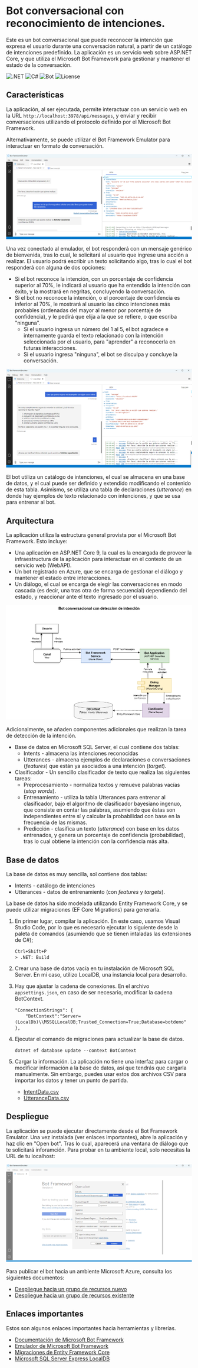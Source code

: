 # Bot conversacional con reconocimiento de intenciones.

Este es un bot conversacional que puede reconocer la intención que expresa el usuario durante una conversación natural, a partir de un catálogo de intenciones predefinido. La aplicación es un servicio web sobre ASP.NET Core, y que utiliza el Microsoft Bot Framework para gestionar y mantener el estado de la conversación.

![.NET](https://img.shields.io/badge/.NET-9.0-512BD4?logo=dotnet)
![C#](https://img.shields.io/badge/C%23-13.0-239120?logo=c-sharp)
![Bot](https://img.shields.io/badge/Microsoft_Bot_Framework-0078D4?logo=dependabot&logoColor=white)
![License](https://img.shields.io/badge/License-MIT-green)

## Características

La aplicación, al ser ejecutada, permite interactuar con un servicio web en la URL ```http://localhost:3978/api/messages```, y enviar y recibir conversaciones utilizando el protocolo definido por el Microsoft Bot Framework. 

Alternativamente, se puede utilizar el Bot Framework Emulator para interactuar en formato de conversación.

![Img-1](/Docs/bot_confident.png)

Una vez conectado al emulador, el bot responderá con un mensaje genérico de bienvenida, tras lo cual, le solicitará al usuario que ingrese una acción a realizar. El usuario podrá escribir un texto solicitando algo, tras lo cual el bot responderá con alguna de dos opciones: 

* Si el bot reconoce la intención, con un porcentaje de confidencia superior al 70%, le indicará al usuario que ha entendido la intención con éxito, y la mostrará en negritas, concluyendo la conversación.
* Si el bot no reconoce la intención, o el porcentaje de confidencia es inferior al 70%, le mostrará al usuario las cinco intenciones más probables (ordenadas del mayor al menor por porcentaje de confidencia), y le pedirá que elija a la que se refiere, o que escriba "ninguna". 
    - Si el usuario ingresa un número del 1 al 5, el bot agradece e internamente guarda el texto relacionado con la intención seleccionada por el usuario, para "aprender" a reconocerla en futuras interacciones. 
    - Si el usuario ingresa "ninguna", el bot se disculpa y concluye la conversación. 

![Img-2](/Docs/bot_nonconfident.png)

El bot utiliza un catálogo de intenciones, el cual se almacena en una base de datos, y el cual puede ser definido y extendido modificando el contenido de esta tabla. Asimismo, se utiliza una tabla de declaraciones (_utterance_) en donde hay ejemplos de texto relacionado con intenciones, y que se usa para entrenar al bot. 

## Arquitectura

La aplicación utiliza la estructura general provista por el Microsoft Bot Framework. Esto incluye:

* Una aplicación en ASP.NET Core 9, la cual es la encargada de proveer la infraestructura de la aplicación para interactuar en el contexto de un servicio web (WebAPI). 
* Un bot registrado en Azure, que se encarga de gestionar el diálogo y mantener el estado entre interacciones. 
* Un diálogo, el cual se encarga de elegir las conversaciones en modo cascada (es decir, una tras otra de forma secuencial) dependiendo del estado, y reaccionar ante el texto ingresado por el usuario. 

![Img-3](/Docs/architecture.png)

Adicionalmente, se añaden componentes adicionales que realizan la tarea de detección de la intención. 

* Base de datos en Microsoft SQL Server, el cual contiene dos tablas:
    - Intents - almacena las intenciones reconocidas
    - Utterances - almacena ejemplos de declaraciones o conversaciones (_features_) que están ya asociados a una intención (_target_). 
* Clasificador - Un sencillo clasificador de texto que realiza las siguientes tareas:
    - Preprocesamiento - normaliza textos y remueve palabras vacías (_stop words_).
    - Entrenamiento - utiliza la tabla Utterances para entrenar al clasificador, bajo el algoritmo de clasificador bayesiano ingenuo, que consiste en contar las palabras, asumiendo que éstas son independientes entre sí y calcular la probabilidad con base en la frecuencia de las mismas. 
    - Predicción - clasifica un texto (_utterance_) con base en los datos entrenados, y genera un porcentaje de confidencia (probabilidad), tras lo cual obtiene la intención con la confidencia más alta. 

## Base de datos

La base de datos es muy sencilla, sol contiene dos tablas: 

* Intents - catálogo de intenciones
* Utterances - datos de entrenamiento (con _features_ y _targets_).

La base de datos ha sido modelada utilizando Entity Framework Core, y se puede utilizar migraciones (EF Core Migrations) para generarla. 

1. En primer lugar, compilar la aplicación. En este caso, usamos Visual Studio Code, por lo que es necesario ejecutar lo siguiente desde la paleta de comandos (asumiendo que se tienen intaladas las extensiones de C#);

    ```
    Ctrl+Shift+P
    > .NET: Build
    ```

2. Crear una base de datos vacía en tu instalación de Microsoft SQL Server. En mi caso, utilizo LocalDB, una instancia local para desarrollo. 

3. Hay que ajustar la cadena de conexiones. En el archivo ``appsettings.json``, en caso de ser necesario, modificar la cadena BotContext. 

    ```
    "ConnectionStrings": {
        "BotContext":"Server=(LocalDb)\\MSSQLLocalDB;Trusted_Connection=True;Database=botdemo"
    },
    ```

4. Ejecutar el comando de migraciones para actualizar la base de datos. 

    ```
    dotnet ef database update --context BotContext
    ```

5. Cargar la información. La aplicación no tiene una interfaz para cargar o modificar información a la base de datos, así que tendrás que cargarla manualmente. Sin embargo, puedes usar estos dos archivos CSV para importar los datos y tener un punto de partida. 
    - [IntentData.csv](/Data/IntentData.csv)
    - [UtteranceData.csv](/Data/UtteranceData.csv)

## Despliegue

La aplicación se puede ejecutar directamente desde el Bot Framework Emulator. Una vez instalada (ver enlaces importantes), abre la aplicación y haz clic en "Open bot". Tras lo cual, aparecerá una ventana de diálogo que te solicitará inforamción. Para probar en tu ambiente local, solo necesitas la URL de tu localhost: 

![](/Docs/bot_connect.png)

Para publicar el bot hacia un ambiente Microsoft Azure, consulta los siguientes documentos:

* [Despliegue hacia un grupo de recursos nuevo](/IntentBot/DeploymentTemplates/DeployWithNewResourceGroup/readme.md)
* [Despliegue hacia un grupo de recursos existente](/IntentBot/DeploymentTemplates/DeployUseExistResourceGroup/readme.md)

## Enlaces importantes

Estos son algunos enlaces importantes hacia herramientas y librerías. 

* [Documentación de Microsoft Bot Framework](https://learn.microsoft.com/en-us/azure/bot-service/index-bf-sdk?view=azure-bot-service-4.0)
* [Emulador de Microsoft Bot Framework](https://github.com/microsoft/BotFramework-Emulator)
* [Migraciones de Entity Framework Core](https://learn.microsoft.com/en-us/ef/core/managing-schemas/migrations/?tabs=dotnet-core-cli)
* [Microsoft SQL Server Express LocalDB](https://learn.microsoft.com/en-us/sql/database-engine/configure-windows/sql-server-express-localdb?view=sql-server-ver17)